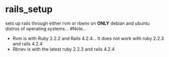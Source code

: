 # rails_setup
sets up rails through either rvm or rbenv on <b>ONLY</b> debian and ubuntu distros of operating systems...
#Note...
<ul>
	<li>Rvm is with Ruby 2.2.2 and Rails 4.2.4... It does not work with ruby 2.2.3 and rails 4.2.4</li>
	<li>Rbnev is with the latest ruby 2.2.3 and rails 4.2.4</li>
</ul>
